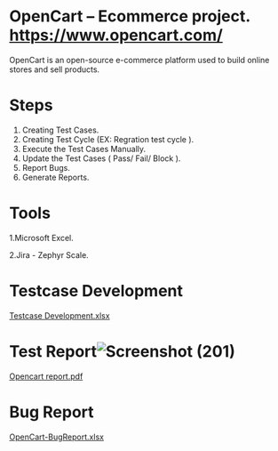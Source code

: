 # OpenCart – Ecommerce project. https://www.opencart.com/
OpenCart is an open-source e-commerce platform used to build online stores and sell 
products.

# Steps 
1. Creating Test Cases.
2. Creating Test Cycle (EX: Regration test cycle ).
3. Execute the Test Cases Manually.
4. Update the Test Cases ( Pass/ Fail/ Block ).
5. Report Bugs.
6. Generate Reports.
# Tools
1.Microsoft Excel.

2.Jira - Zephyr Scale.

# Testcase Development 
[Testcase Development.xlsx](https://github.com/ajaygujjar424/OpenCart/files/12456752/Testcase.Development.xlsx)


# Test Report![Screenshot (201)](https://github.com/ajaygujjar424/OpenCart/assets/127547339/dddd22b3-935c-4de6-b3df-e1c3272f8941)

[Opencart report.pdf](https://github.com/ajaygujjar424/OpenCart/files/12456711/Opencart.report.pdf)
# Bug Report
[OpenCart-BugReport.xlsx](https://github.com/ajaygujjar424/OpenCart/files/12456786/OpenCart-BugReport.xlsx)
